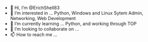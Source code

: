- 👋 Hi, I’m @ErichShell83
- 👀 I’m interested in ... Python, Windows and Linux Sytem Admin, Networking, Web Development
- 🌱 I’m currently learning ... Python, and working through TOP
- 💞️ I’m looking to collaborate on ...
- 📫 How to reach me ...

<!---
ErichShell83/ErichShell83 is a ✨ special ✨ repository because its `README.md` (this file) appears on your GitHub profile.
You can click the Preview link to take a look at your changes.
--->
